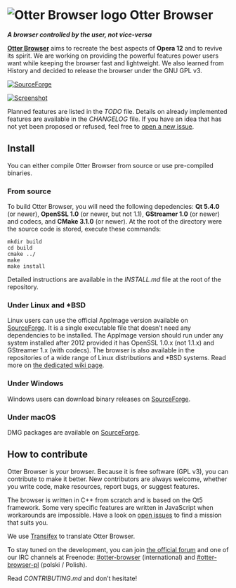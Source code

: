 # ![Otter Browser logo](resources/icons/otter-browser-64.png) Otter Browser


***A browser controlled by the user, not vice-versa***

[**Otter Browser**](https://otter-browser.org/) aims to recreate the best aspects of **Opera 12** and to revive its spirit. We are working on providing the powerful features power users want while keeping the browser fast and lightweight. We also learned from History and decided to release the browser under the GNU GPL v3.

[![SourceForge](https://img.shields.io/sourceforge/dt/otter-browser.svg)](https://sourceforge.net/projects/otter-browser/files/)

[![Screenshot](https://otter-browser.org/screenshots/1.png)](https://otter-browser.org/screenshots/)

Planned features are listed in the *TODO* file. Details on already implemented features are available in the *CHANGELOG* file. If you have an idea that has not yet been proposed or refused, feel free to [open a new issue](https://github.com/OtterBrowser/otter-browser/issues/new).

## Install

You can either compile Otter Browser from source or use pre-compiled binaries.

### From source

To build Otter Browser, you will need the following depedencies: **Qt 5.4.0** (or newer), **OpenSSL 1.0** (or newer, but not 1.1), **GStreamer 1.0** (or newer) and codecs, and **CMake 3.1.0** (or newer). At the root of the directory were the source code is stored, execute these commands:

    mkdir build
    cd build
    cmake ../
    make
    make install

Detailed instructions are available in the *INSTALL.md* file at the root 
of the repository.

### Under Linux and *BSD

Linux users can use the official AppImage version available on [SourceForge](https://sourceforge.net/projects/otter-browser/files/). It is a single executable file that doesn’t need any dependencies to be installed. The AppImage version should run under any system installed after 2012 provided it has OpenSSL 1.0.x (not 1.1.x) and GStreamer 1.x (with codecs). The browser is also available in the repositories of a wide range of Linux distributions and *BSD systems. Read more on [the dedicated wiki page](https://github.com/OtterBrowser/otter-browser/wiki/Packages).

### Under Windows

Windows users can download binary releases on [SourceForge](https://sourceforge.net/projects/otter-browser/files/).

### Under macOS

DMG packages are available on [SourceForge](https://sourceforge.net/projects/otter-browser/files/).

## How to contribute

Otter Browser is *your* browser. Because it is free software (GPL v3), you can contribute to make it better. New contributors are always welcome, whether you write code, make resources, report bugs, or suggest features.

The browser is written in C++ from scratch and is based on the Qt5 framework. Some very specific features are written in JavaScript when workarounds are impossible. Have a look on [open issues](https://github.com/OtterBrowser/otter-browser/issues) to find a mission that suits you.

We use [Transifex](https://www.transifex.com/otter-browser/otter-browser/) to translate Otter Browser.

To stay tuned on the development, you can join [the official forum](http://thedndsanctuary.eu/index.php?board=9.0) and one of our IRC channels at Freenode: [#otter-browser](http://irc.lc/freenode/otter-browser) (international) and [#otter-browser-pl](http://irc.lc/freenode/otter-browser-pl) (polski / Polish).

Read *CONTRIBUTING.md* and don’t hesitate!

